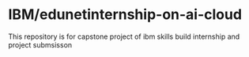 # IBM/edunetinternship-on-ai-cloud
This repository is for capstone project of ibm skills build internship and project submsisson
